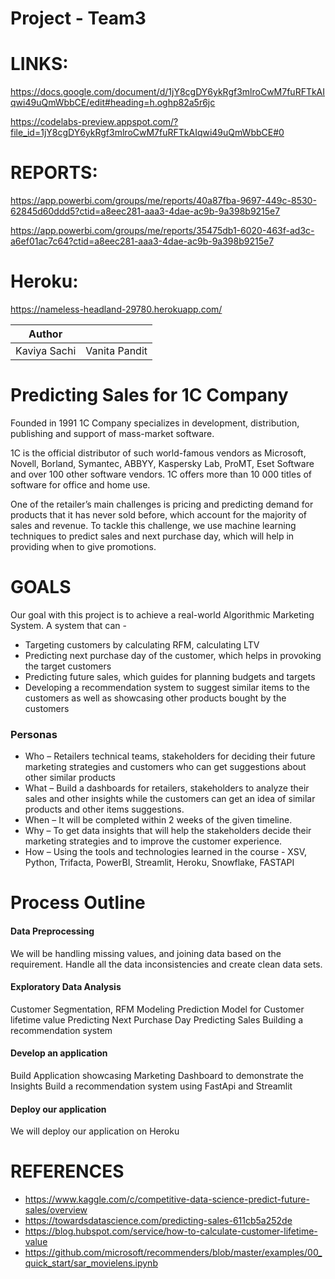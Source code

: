 # Project - Team3


# LINKS:

https://docs.google.com/document/d/1jY8cgDY6ykRgf3mlroCwM7fuRFTkAIqwi49uQmWbbCE/edit#heading=h.oghp82a5r6jc

https://codelabs-preview.appspot.com/?file_id=1jY8cgDY6ykRgf3mlroCwM7fuRFTkAIqwi49uQmWbbCE#0

# REPORTS:

https://app.powerbi.com/groups/me/reports/40a87fba-9697-449c-8530-62845d60ddd5?ctid=a8eec281-aaa3-4dae-ac9b-9a398b9215e7

https://app.powerbi.com/groups/me/reports/35475db1-6020-463f-ad3c-a6ef01ac7c64?ctid=a8eec281-aaa3-4dae-ac9b-9a398b9215e7

# Heroku:

https://nameless-headland-29780.herokuapp.com/

| Author |  |
| ------ | ------ |
| Kaviya Sachi | Vanita Pandit |

# Predicting Sales for 1C Company

Founded in 1991 1C Company specializes in development, distribution, publishing and support of mass-market software.

1C is the official distributor of such world-famous vendors as Microsoft, Novell, Borland, Symantec, ABBYY, Kaspersky Lab, ProMT, Eset Software and over 100 other software vendors. 1C offers more than 10 000 titles of software for office and home use.

One of the retailer’s main challenges is pricing and predicting demand for products that it has never sold before, which account for the majority of sales and revenue. To tackle this challenge, we use machine learning techniques to predict sales and next purchase day, which will help in providing when to give promotions. 


# GOALS
Our goal with this project is to achieve a real-world Algorithmic Marketing System.
A system that can -
- Targeting customers by calculating RFM, calculating LTV 
- Predicting next purchase day of the customer, which helps in provoking the target customers
- Predicting future sales, which guides for planning budgets and targets
- Developing a recommendation system to suggest similar items to the customers as well as showcasing other products bought by the customers



### Personas
- Who – Retailers technical teams, stakeholders for deciding their future marketing strategies and customers who can get suggestions about other similar products
- What – Build a dashboards for retailers, stakeholders to analyze their sales and other insights while the customers can get an idea of similar products and other items suggestions.
- When – It will be completed within 2 weeks of the given timeline.
- Why – To get data insights that will help the stakeholders decide their marketing strategies and to improve the customer experience.
- How – Using the tools and technologies learned in the course - XSV, Python, Trifacta, PowerBI, Streamlit, Heroku, Snowflake, FASTAPI


# Process Outline
#### Data Preprocessing
We will be handling missing values, and joining data based on the requirement.
Handle all the data inconsistencies and create clean data sets.

#### Exploratory Data Analysis
Customer Segmentation, RFM Modeling
Prediction Model for Customer lifetime value
Predicting Next Purchase Day 
Predicting Sales
Building a recommendation system

#### Develop an application
Build Application showcasing Marketing Dashboard to demonstrate the Insights
Build a recommendation system using FastApi and Streamlit

#### Deploy our application
We will deploy our application on Heroku


# REFERENCES
- https://www.kaggle.com/c/competitive-data-science-predict-future-sales/overview
- https://towardsdatascience.com/predicting-sales-611cb5a252de
- https://blog.hubspot.com/service/how-to-calculate-customer-lifetime-value
- https://github.com/microsoft/recommenders/blob/master/examples/00_quick_start/sar_movielens.ipynb















